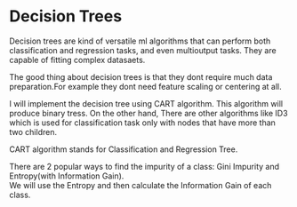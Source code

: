 # Decision Trees

Decision trees are kind of versatile ml algorithms that can perform both classification and regression tasks, and even multioutput tasks. They are capable of fitting complex datasaets.  

The good thing about decision trees is that they dont require much data preparation.For example they dont need feature scaling or centering at all.  

I will implement the decision tree using CART algorithm. This algorithm will produce binary tress. On the other hand, There are other algorithms like ID3 which is used for classification task only with nodes that have more than two children.  

CART algorithm stands for Classification and Regression Tree.  

There are 2 popular ways to find the impurity of a class: Gini Impurity and Entropy(with Information Gain).  
We will use the Entropy and then calculate the Information Gain of each class.  
